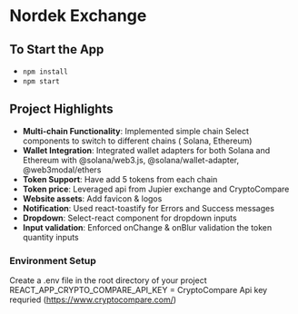 # Nordek Exchange

## To Start the App

- `npm install`
- `npm start`

## Project Highlights

- **Multi-chain Functionality**: Implemented simple chain Select components to switch to different chains ( Solana, Ethereum)
- **Wallet Integration**: Integrated wallet adapters for both Solana and Ethereum with @solana/web3.js, @solana/wallet-adapter, @web3modal/ethers
- **Token Support**: Have add 5 tokens from each chain
- **Token price**: Leveraged api from Jupier exchange and CryptoCompare
- **Website assets**: Add favicon & logos
- **Notification**: Used react-toastify for Errors and Success messages
- **Dropdown**: Select-react component for dropdown inputs
- **Input validation**: Enforced onChange & onBlur validation the token quantity inputs

### Environment Setup

Create a .env file in the root directory of your project
REACT_APP_CRYPTO_COMPARE_API_KEY = CryptoCompare Api key requried (https://www.cryptocompare.com/)
